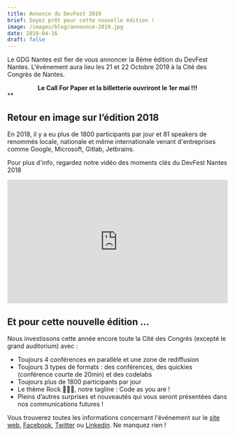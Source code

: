 ```yaml
---
title: Annonce du DevFest 2019
brief: Soyez prêt pour cette nouvelle édition !
image: /images/blog/announce-2019.jpg
date: 2019-04-16
draft: false
---
```


Le GDG Nantes est fier de vous annoncer la 8ème édition du DevFest Nantes. L'événement aura lieu les 21 et 22 Octobre 2019 à la Cité des Congrès de Nantes.

**<div style="text-align: center;">Le Call For Paper et la billetterie ouvriront le 1er mai !!!**</div>\*\*

## Retour en image sur l’édition 2018

En 2018, il y a eu plus de 1800 participants par jour et 81 speakers de renommés locale, nationale et même internationale venant d'entreprises comme Google, Microsoft, Gitlab, Jetbrains.

Pour plus d'info, regardez notre vidéo des moments clés du DevFest Nantes 2018

<div style="position: relative; padding-bottom: 56.25%; height: 0; overflow: hidden;">
    <iframe src="https://www.youtube.com/embed/BMI5lxkoanc" frameborder="0" allow="accelerometer; autoplay; encrypted-media; gyroscope; picture-in-picture" allowfullscreen style="position: absolute; top: 0; left: 0; width: 100%; height: 100%; border:0;"></iframe>
</div>

## Et pour cette nouvelle édition ...

Nous investissons cette année encore toute la Cité des Congrès (excepté le grand auditorium) avec :

- Toujours 4 conférences en parallèle et une zone de rediffusion
- Toujours 3 types de formats : des conférences, des quickies (conférence courte de 20min) et des codelabs
- Toujours plus de 1800 participants par jour
- Le thème Rock 🎸🎶🤘, notre tagline : Code as you are !
- Pleins d’autres surprises et nouveautés qui vous seront présentées dans nos communications futures !

Vous trouverez toutes les informations concernant l'événement sur le [site web](https://devfest2019.gdgnantes.com/), [Facebook](https://www.facebook.com/gdgnantes), [Twitter](https://twitter.com/gdgnantes) ou [Linkedin](https://www.linkedin.com/in/gdg-nantes). Ne manquez rien !
